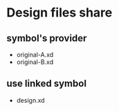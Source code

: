 # Design files share

## symbol's provider

* original-A.xd
* original-B.xd

## use linked symbol

* design.xd
